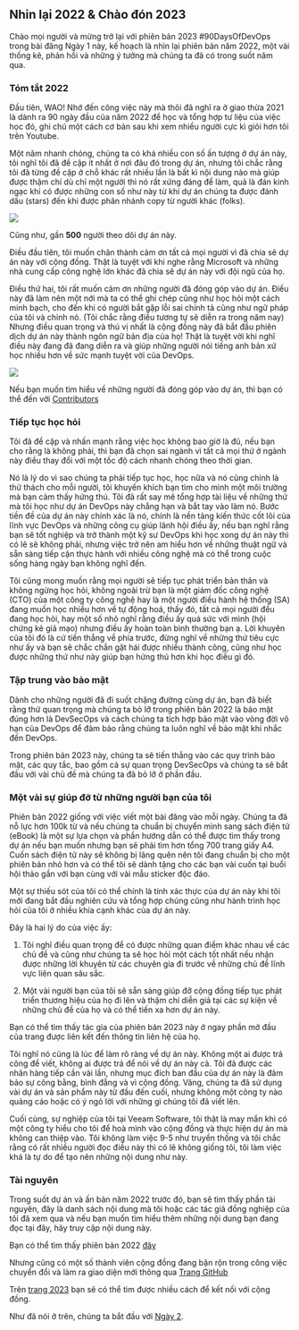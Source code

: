 ## Nhỉn lại 2022 & Chào đón 2023

Chào mọi người và mừng trở lại với phiên bản 2023 #90DaysOfDevOps trong bài đăng Ngày 1 này, kế hoạch là nhìn lại phiên bản năm 2022, một vài thống kê, phản hồi và những ý tưởng mà chúng ta đã có trong suốt năm qua.

### Tóm tắt 2022

Đầu tiên, WAO! Nhớ đến công việc này mà thôi đã nghĩ ra ở giao thừa 2021 là dành ra 90 ngày đầu của năm 2022 để học và tổng hợp tư liệu của việc học đó, ghi chú một cách cơ bản sau khi xem nhiều người cực kì giỏi hơn tôi trên Youtube.

Một năm nhanh chóng, chúng ta có khá nhiều con số ấn tượng ở dự án này, tôi nghĩ tôi đã đề cập ít nhất ở nơi đâu đó trong dự án, nhưng tôi chắc rằng tôi đã từng đề cập ở chỗ khác rất nhiều lần là bất kì nội dung nào mà giúp được thậm chí dù chỉ một người thì nó rất xứng đáng để làm, quả là đán kinh ngạc khi có được những con số như này từ khi dự án chúng ta được đánh dấu (stars) đến khi được phân nhánh copy từ người khác (folks).

![](images/day01-1.jpg)

Cũng như, gần **500** người theo dõi dự án này.

Điều đầu tiên, tôi muốn chân thành cảm ơn tất cả mọi người vì đã chia sẽ dự án này với cộng đồng. Thật là tuyệt với khi nghe rằng Microsoft và  những nhà cung cấp công nghệ lớn khác đã chia sẽ dự án này với đội ngũ của họ.

Điều thứ hai, tôi rất muốn cảm ơn những người đã đóng góp vào dự án. Điều này đã làm nên một nới mà ta có thể ghi chép cũng như học hỏi một cách minh bạch, cho đến khi có người bắt gặp lỗi sai chính tả cũng như ngữ pháp của tôi và chỉnh nó. (Tôi chắc rằng điều tương tự sẽ diễn ra trong năm nay) Nhưng điều quan trọng và thú vị nhất là cộng đồng này đã bắt đầu phiên dịch dự án này thành ngôn ngữ bản địa của họ! Thật là tuyệt
vời khi nghĩ điều này đang đã đang diễn ra và giúp những người nói tiếng anh bản xứ học nhiều hơn về sức mạnh tuyệt vời của DevOps.

![](images/day01-2.png)

Nếu bạn muốn tìm hiểu về những người đã đóng góp vào dự án, thì bạn có thể đến với [Contributors](https://github.com/MichaelCade/90DaysOfDevOps/blob/main/Contributors.md)

### Tiếp tục học hỏi

Tôi đã đề cập và nhấn mạnh rằng việc học không bao giờ là đủ, nếu bạn cho rằng là không phải, thì bạn đã chọn sai ngành vì tất cả mọi thứ ở ngành này điều thay đổi với một tốc độ cách nhanh chóng theo thời gian.

Nó là lý do vì sao chúng ta phải tiếp tục học, học nữa và nó cũng chính là thử thách cho mỗi người, tôi khuyến khích bạn tìm cho mình một môi trường mà bạn cảm thấy hứng thú. Tôi đã rất say mê tổng hợp tài liệu về những thứ mà tôi học như dự án DevOps này chẳng hạn và bắt tay vào làm nó. Bước tiền đề của dự án này chính xác là nó, chính là nền tảng kiến thức cốt lõi của lĩnh vực DevOps và những công cụ giúp lãnh hội điều ấy, nếu bạn nghĩ rằng bạn sẽ tốt nghiệp và trở thành một kỹ sư DevOps khi học xong dự án này thì có lẽ sẽ không phải, nhưng việc trở nên am hiểu hơn về những thuật ngữ và sẵn sàng tiếp cận thực hành với nhiều công nghệ mà có thể trong cuộc sống hàng ngày bạn không nghĩ đến.

Tôi cũng mong muốn rằng mọi người sẽ tiếp tục phát triển bản thân và không ngừng học hỏi, không ngoài trừ bạn là một giám đốc công nghệ (CTO) của một công ty công nghệ hay là một người điều hành hệ thống (SA) đang muốn học nhiều hơn về tự động hoá, thấy đó, tất cả mọi người đều đang học hỏi,
hay một số nhỏ nghĩ rằng điều ấy quá sức với mình (hội chứng kẻ giả mạo) nhưng điều ấy hoàn toàn bình thường bạn ạ. Lời khuyên của tôi đó là cứ tiến thẳng về phía trước, đừng nghĩ về những thứ tiêu cực như ấy và bạn sẽ chắc chắn gặt hái được nhiều thành công, cũng như học được những thứ như này giúp bạn hứng thú hơn khi học điều gì đó.

### Tập trung vào bảo mật

Dành cho những người đã đi suốt chặng đường cùng dự án, bạn đã biết rằng thứ quan trọng mà chúng ta bỏ lỡ trong phiên bản 2022 là bảo mật đúng hơn là DevSecOps và cách chúng ta tích hợp bảo mật vào vòng đời vô hạn của DevOps để đảm bảo rằng chúng ta luôn nghĩ về bảo mật khi nhắc đến DevOps.

Trong phiên bản 2023 này, chúng ta sẽ tiến thẳng vào các quy trình bảo mật, các quy tắc, bao gồm cả sự quan trọng DevSecOps và chúng ta sẽ bắt đầu với vài chủ đề mà chúng ta đã bỏ lỡ ở phần đầu.

### Một vài sự giúp đỡ từ những người bạn của tôi 

Phiên bản 2022 giống với việc viết một bài đăng vào mỗi ngày. Chúng ta đã nỗ lực hơn 100k từ và nếu chúng ta chuẩn bị chuyển mình sang sách điện tử (eBook) là một sự lựa chọn và phần hướng dẫn có thể được tìm thấy trong dự án nếu bạn muốn nhưng bạn sẽ phải tìm hơn tổng 700 trang giấy A4. Cuốn sách điện tử này sẽ không bị lãng quên nên tôi đang chuẩn bị cho một phiên bản nhỏ hơn và có thể tôi sẽ dành tặng cho các bạn vài cuốn tại buổi hội thảo gần với bạn cùng với vài mẫu sticker độc đáo.

Một sự thiếu sót của tôi có thể chính là tính xác thực của dự án này khi tôi mới đang bắt đầu nghiên cứu và tổng hợp chúng cũng như hành trình học hỏi của tôi ở nhiều khía cạnh khác của dự án này.

Đây là hai lý do của việc ấy:

1. Tôi nghĩ điều quan trọng để có được những quan điểm khác nhau về các chủ đề và cũng như chúng ta sẽ học hỏi một cách tốt nhất nếu nhận được những lời khuyên từ các chuyên gia đi trước về những chủ đề lĩnh vực liên quan sâu sắc. 

2. Một vài người bạn của tôi sẽ sẵn sàng giúp đỡ cộng đồng tiếp tục phát triển thương hiệu của họ đi lên và thậm chí diễn giả tại các sự kiện về những chủ đề của họ và có thể tiến xa hơn dự án này.

Bạn có thể tìm thấy tác gỉa của phiên bản 2023 này ở ngay phần mở đầu của trang được liên kết đến thông tin liên hệ của họ.

Tôi nghĩ nó cũng là lúc để làm rõ ràng về dự án này. Không một ai được trả công để viết, không ai được trả để nói về dự án này cả. Tôi đã được các nhãn hàng tiếp cần vài lần, nhưng mục đích ban đầu của dự án này là đảm bảo sự công bằng, bình đẳng và vì cộng đồng. Vâng, chúng ta đã sử dụng vài dự án và sản phẩm này từ đầu đến cuối, nhưng không một công ty nào quảng cáo hoặc có ý ngỏ lời với những gì chúng tôi đã viết lên.

Cuối cùng, sự nghiệp của tôi tại Veeam Software, tôi thật là may mắn khi có một công ty hiểu cho tôi để hoà mình vào cộng đồng và thực hiện dự án mà không can thiệp vào. Tôi không làm việc 9-5 như truyền thống và tôi chắc rằng có rất nhiều người đọc điều này thì có lẽ không giống tôi, tôi làm việc khá là tự do để tạo nên những nội dung như này. 

### Tài nguyên

Trong suốt dự án và ấn bản năm 2022 trước đó, bạn sẽ tìm thấy phần tài nguyên, đây là danh sách nội dung mà tôi hoặc các tác giả đồng nghiệp của tôi đã xem qua và nếu bạn muốn tìm hiểu thêm những nội dung bạn đang đọc tại đây, hãy truy cập nội dung này.

Bạn có thể tìm thấy phiên bản 2022 [đây](https://github.com/MichaelCade/90DaysOfDevOps/blob/main/2022.md)

Nhưng cũng có một số thành viên cộng đồng đang bận rộn trong công việc chuyển đổi và làm ra giao diện mới thông qua [Trang GitHub](https://www.90daysofdevops.com/#/)

Trên [trang 2023](https://www.90daysofdevops.com/#/2023) bạn sẽ có thể tìm được nhiều cách để kết nối với cộng đồng. 

Như đã nói ở trên, chúng ta bắt đầu với [Ngày 2](day02.md).